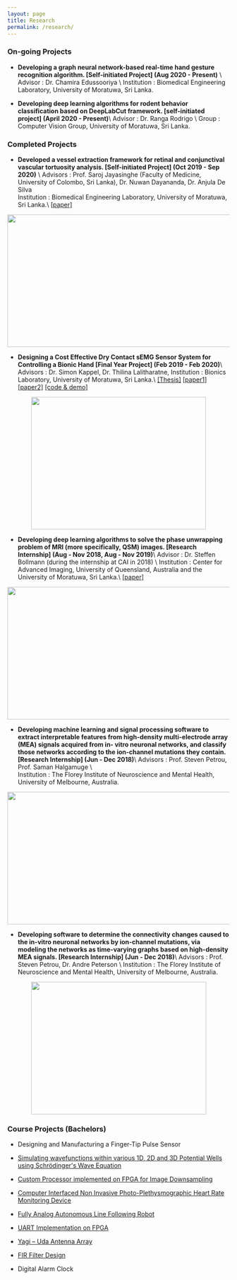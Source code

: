 ```yaml
---
layout: page
title: Research
permalink: /research/
---
```


<h3>On-going Projects</h3>

* **Developing a graph neural network-based real-time hand gesture recognition algorithm. [Self-initiated Project] (Aug 2020 - Present)** \\
Advisor : Dr. Chamira Edussooriya \\
Institution : Biomedical Engineering Laboratory, University of Moratuwa, Sri Lanka.

* **Developing deep learning algorithms for rodent behavior classification based on DeepLabCut framework. [self-initiated project] (April 2020 - Present)**\\
Advisor : Dr. Ranga Rodrigo \\
Group : Computer Vision Group, University of Moratuwa, Sri Lanka.

<h3>Completed Projects</h3>

* **Developed a vessel extraction framework for retinal and conjunctival vascular tortuosity analysis. [Self-initiated Project] (Oct 2019 - Sep 2020)** \\
Advisors : Prof. Saroj Jayasinghe (Faculty of Medicine, University of Colombo, Sri Lanka), Dr. Nuwan Dayananda, Dr. Anjula De Silva  
Institution : Biomedical Engineering Laboratory, University of Moratuwa, Sri Lanka.\\
[[paper]]({{site.url}}/docs/papers/2020_4.pdf)

<div style="text-align: center"><img src="{{site.url}}/images/projects5.png" width="631" height="300" /></div>

* **Designing a Cost Effective Dry Contact sEMG Sensor System for Controlling a Bionic Hand [Final Year Project] (Feb 2019 - Feb 2020)**\\
Advisors : Dr. Simon Kappel, Dr. Thilina Lalitharatne, 
Institution : Bionics Laboratory, University of Moratuwa, Sri Lanka.\\
[[Thesis]](https://drive.google.com/file/d/1vsiN3oIjDBOPYcGHZHiY1dkdisIAycm_/view?usp=sharing) [[paper1]]({{site.url}}/docs/papers/2020_1.pdf) [[paper2]]({{site.url}}/docs/papers/2020_2.pdf) [[code & demo]](https://github.com/Laknath1996/Real-Time-Hand-Gesture-Recognition-with-TMA-Maps)

<div style="text-align: center"><img src="{{site.url}}/images/projects1.png" width="396" height="300" /></div>

* **Developing deep learning algorithms to solve the phase unwrapping problem of MRI (more specifically, QSM) images. [Research Internship] (Aug - Nov 2018, Aug - Nov 2019)**\\
Advisor : Dr. Steffen Bollmann (during the internship at CAI in 2018) \\
Institution : Center for Advanced Imaging, University of Queensland, Australia and the University of Moratuwa, Sri Lanka.\\
[[paper]]({{site.url}}/docs/papers/2020_3.pdf)

<div style="text-align: center"><img src="{{site.url}}/images/projects4.png" width="695" height="300" /></div>

* **Developing machine learning and signal processing software to extract interpretable features from high-density multi-electrode array (MEA) signals acquired from in-   vitro neuronal networks, and classify those networks according to the ion-channel mutations they contain. [Research Internship] (Jun - Dec 2018)**\\
Advisors : Prof. Steven Petrou, Prof. Saman Halgamuge \\   
Institution : The Florey Institute of Neuroscience and Mental Health, University of Melbourne, Australia.

<div style="text-align: center"><img src="{{site.url}}/images/projects2.png" width="516" height="300" /></div>

* **Developing software to determine the connectivity changes caused to the in-vitro neuronal networks by ion-channel mutations, via modeling the networks as time-varying graphs based on high-density MEA signals. [Research Internship] (Jun - Dec 2018)**\\
Advisors : Prof. Steven Petrou, Dr. Andre Peterson \\
Institution : The Florey Institute of Neuroscience and Mental Health, University of Melbourne, Australia.

<div style="text-align: center"><img src="{{site.url}}/images/projects3.png" width="397" height="300" /></div>

<h3>Course Projects (Bachelors)</h3>

* Designing and Manufacturing a Finger-Tip Pulse Sensor

* [Simulating wavefunctions within various 1D, 2D and 3D Potential Wells using Schrödinger's Wave Equation](https://laknath1996.github.io/course/project/2019/01/17/potential-wells.html)

* [Custom Processor implemented on FPGA for Image Downsampling](https://laknath1996.github.io/course/project/2018/05/25/processor-design.html)

* [Computer Interfaced Non Invasive Photo-Plethysmographic Heart Rate Monitoring Device](https://laknath1996.github.io/self/initiated/project/2017/04/20/photopleth-device.html)

* [Fully Analog Autonomous Line Following Robot](https://laknath1996.github.io/course/project/2017/06/12/analog-line-follower.html)

* [UART Implementation on FPGA](https://laknath1996.github.io/course/project/2017/08/18/uart-fpga.html)

* [Yagi – Uda Antenna Array](https://laknath1996.github.io/course/project/2016/10/07/yagi-antenna.html)

* [FIR Filter Design](https://laknath1996.github.io/course/project/2017/09/05/fir-design.html)

* Digital Alarm Clock
